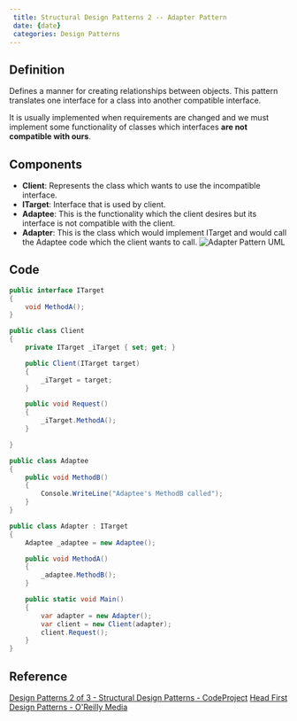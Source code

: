 ```yaml
---
 title: Structural Design Patterns 2 -- Adapter Pattern
 date: {date}
 categories: Design Patterns
---
```


## Definition
Defines a manner for creating relationships between objects. This pattern translates one interface for a class into another compatible interface.

It is usually implemented when requirements are changed and we must implement some functionality of classes which interfaces __are not compatible with ours__.

## Components
* __Client__: Represents the class which wants to use the incompatible interface.
* __ITarget__: Interface that is used by client.
* __Adaptee__: This is the functionality which the client desires but its interface is not compatible with the client.
* __Adapter__: This is the class which would implement ITarget and would call the Adaptee code which the client wants to call.
![Adapter Pattern UML](https://www.codeproject.com/KB/architecture/774259/extracted-png-image2.png)

<!-- More -->
## Code
```cs
public interface ITarget
{
    void MethodA();
}

public class Client
{
    private ITarget _iTarget { set; get; }

    public Client(ITarget target)
    {
        _iTarget = target;
    }

    public void Request()
    {
        _iTarget.MethodA();
    }

}

public class Adaptee
{
    public void MethodB()
    {
        Console.WriteLine("Adaptee's MethodB called");
    }
}

public class Adapter : ITarget
{
    Adaptee _adaptee = new Adaptee();

    public void MethodA()
    {
        _adaptee.MethodB();
    }

    public static void Main()
    {
        var adapter = new Adapter();
        var client = new Client(adapter);
        client.Request();
    }
}
```
## Reference
[Design Patterns 2 of 3 - Structural Design Patterns - CodeProject](https://www.codeproject.com/Articles/438922/Design-Patterns-of-Structural-Design-Patterns)
[Head First Design Patterns - O'Reilly Media](https://www.google.com.au/url?sa=t&rct=j&q=&esrc=s&source=web&cd=1&ved=0ahUKEwjE74WWy7rTAhVEppQKHfqGAjoQFggiMAA&url=http%3A%2F%2Fshop.oreilly.com%2Fproduct%2F9780596007126.do&usg=AFQjCNF91VIwQIeGyXH4xU67GibpAiRKRA&sig2=YcwhV4RTfJRpzWn3xsIcoA)